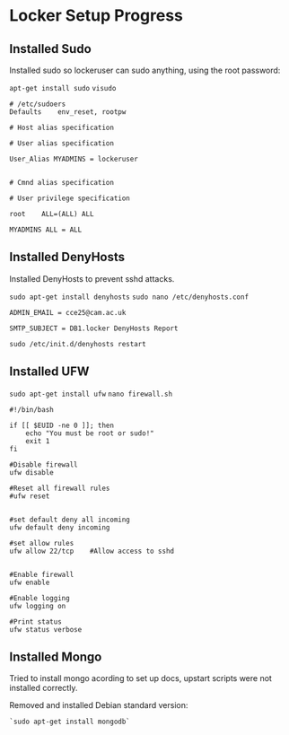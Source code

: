 Locker Setup Progress
=====================


Installed Sudo
--------------

Installed sudo so lockeruser can sudo anything, using the root password:

`apt-get install sudo`
`visudo`

    # /etc/sudoers
    Defaults    env_reset, rootpw
    
    # Host alias specification
    
    # User alias specification
    
    User_Alias MYADMINS = lockeruser
    
    
    # Cmnd alias specification
    
    # User privilege specification
    
    root    ALL=(ALL) ALL
    
    MYADMINS ALL = ALL

Installed DenyHosts
-------------------

Installed DenyHosts to prevent sshd attacks.

`sudo apt-get install denyhosts`
`sudo nano /etc/denyhosts.conf`

    ADMIN_EMAIL = cce25@cam.ac.uk
    
    SMTP_SUBJECT = DB1.locker DenyHosts Report
    
`sudo /etc/init.d/denyhosts restart`

Installed UFW
-------------

`sudo apt-get install ufw`
`nano firewall.sh`

    #!/bin/bash
    
    if [[ $EUID -ne 0 ]]; then
        echo "You must be root or sudo!"
        exit 1
    fi
    
    #Disable firewall
    ufw disable
    
    #Reset all firewall rules
    #ufw reset
    
    
    #set default deny all incoming
    ufw default deny incoming
    
    #set allow rules
    ufw allow 22/tcp    #Allow access to sshd
    
    
    #Enable firewall
    ufw enable
    
    #Enable logging
    ufw logging on
    
    #Print status
    ufw status verbose

Installed Mongo
---------------

Tried to install mongo acording to set up docs, upstart scripts were not installed correctly.

Removed and installed Debian standard version:


    `sudo apt-get install mongodb`


